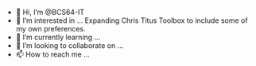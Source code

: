 - 👋 Hi, I’m @BCS64-IT
- 👀 I’m interested in ... Expanding Chris Titus Toolbox to include some of my own preferences.
- 🌱 I’m currently learning ... 
- 💞️ I’m looking to collaborate on ...
- 📫 How to reach me ...

<!---
BCS64-IT/BCS64-IT is a ✨ special ✨ repository because its `README.md` (this file) appears on your GitHub profile.
You can click the Preview link to take a look at your changes.
--->
